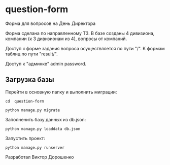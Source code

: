 # question-form
Форма для вопросов на День Директора

Форма сделана по направленному ТЗ.
В базе созданы 4 дивизиона, компании (к 3 дивизионам из 4), вопросы от компаний.

Доступ к форме задания вопроса осуществляется по пути "/".
К формам таблиц по пути "result/".

Доступ к "админке" admin password.

## Загрузка базы

Перейти в основную папку и выполнить миграции:

```
cd  question-form

python manage.py migrate
```

Заполненить базу данных из db.json:

```
python manage.py loaddata db.json
```

Запустить проект:

```
python manage.py runserver
```


Разработал Виктор Дорошенко
